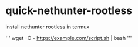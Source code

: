 # quick-nethunter-rootless
install nethunter rootless in termux

''' wget -O - https://example.com/script.sh | bash '''
